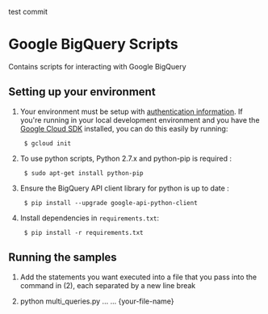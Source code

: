 test commit

# Google BigQuery Scripts

Contains scripts for interacting with Google BigQuery

## Setting up your environment

1. Your environment must be setup with [authentication
information](https://developers.google.com/identity/protocols/application-default-credentials#howtheywork). If you're running in your local development environment and you have the [Google Cloud SDK](https://cloud.google.com/sdk/) installed, you can do this easily by running:

        $ gcloud init

2. To use python scripts, Python 2.7.x and python-pip is required :

        $ sudo apt-get install python-pip

3. Ensure the BigQuery API client library for python is up to date :

        $ pip install --upgrade google-api-python-client

4. Install dependencies in `requirements.txt`:

        $ pip install -r requirements.txt

## Running the samples

1. Add the statements you want executed into a file that you pass into the command in (2), each separated by a new line break

2. python multi_queries.py ... ... {your-file-name}
